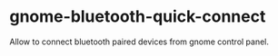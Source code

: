 # gnome-bluetooth-quick-connect
Allow to connect bluetooth paired devices from gnome control panel.
